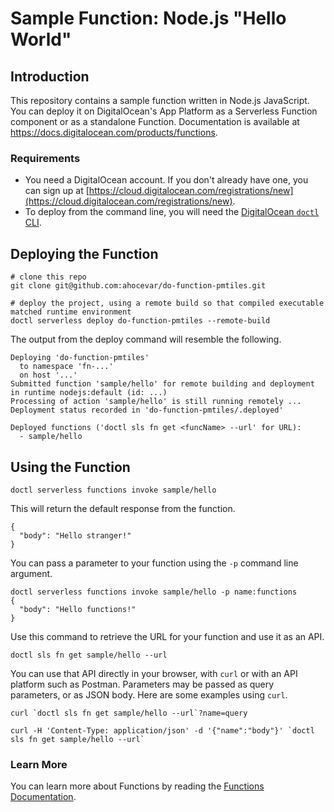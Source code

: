 # Sample Function: Node.js "Hello World"

## Introduction

This repository contains a sample function written in Node.js JavaScript. You can deploy it on DigitalOcean's App Platform as a Serverless Function component or as a standalone Function. Documentation is available at https://docs.digitalocean.com/products/functions.

### Requirements

* You need a DigitalOcean account. If you don't already have one, you can sign up at [https://cloud.digitalocean.com/registrations/new](https://cloud.digitalocean.com/registrations/new).
* To deploy from the command line, you will need the [DigitalOcean `doctl` CLI](https://github.com/digitalocean/doctl/releases).

## Deploying the Function

```
# clone this repo
git clone git@github.com:ahocevar/do-function-pmtiles.git
```

```
# deploy the project, using a remote build so that compiled executable matched runtime environment
doctl serverless deploy do-function-pmtiles --remote-build
```

The output from the deploy command will resemble the following.
```
Deploying 'do-function-pmtiles'
  to namespace 'fn-...'
  on host '...'
Submitted function 'sample/hello' for remote building and deployment in runtime nodejs:default (id: ...)
Processing of action 'sample/hello' is still running remotely ...
Deployment status recorded in 'do-function-pmtiles/.deployed'

Deployed functions ('doctl sls fn get <funcName> --url' for URL):
  - sample/hello
```

## Using the Function
```
doctl serverless functions invoke sample/hello
```

This will return the default response from the function.
```
{
  "body": "Hello stranger!"
}
```

You can pass a parameter to your function using the `-p` command line argument.
```
doctl serverless functions invoke sample/hello -p name:functions
{
  "body": "Hello functions!"
}
```

Use this command to retrieve the URL for your function and use it as an API.
```
doctl sls fn get sample/hello --url
```

You can use that API directly in your browser, with `curl` or with an API platform such as Postman.
Parameters may be passed as query parameters, or as JSON body. Here are some examples using `curl`.

```
curl `doctl sls fn get sample/hello --url`?name=query
```

```
curl -H 'Content-Type: application/json' -d '{"name":"body"}' `doctl sls fn get sample/hello --url`
```

### Learn More

You can learn more about Functions by reading the [Functions Documentation](https://docs.digitalocean.com/products/functions). 
